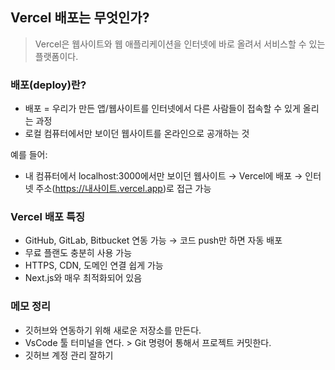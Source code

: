 ## Vercel 배포는 무엇인가?
> Vercel은 웹사이트와 웹 애플리케이션을 인터넷에 바로 올려서 서비스할 수 있는 플랫폼이다.


### 배포(deploy)란?

+ 배포 = 우리가 만든 앱/웹사이트를 인터넷에서 다른 사람들이 접속할 수 있게 올리는 과정
+ 로컬 컴퓨터에서만 보이던 웹사이트를 온라인으로 공개하는 것

예를 들어:
+ 내 컴퓨터에서 localhost:3000에서만 보이던 웹사이트 → Vercel에 배포 → 인터넷 주소(https://내사이트.vercel.app)로 접근 가능



### Vercel 배포 특징
+ GitHub, GitLab, Bitbucket 연동 가능 → 코드 push만 하면 자동 배포
+ 무료 플랜도 충분히 사용 가능
+ HTTPS, CDN, 도메인 연결 쉽게 가능
+ Next.js와 매우 최적화되어 있음



### 메모 정리
+ 깃허브와 연동하기 위해 새로운 저장소를 만든다. 
+ VsCode 툴 터미널을 연다. > Git 명령어 통해서 프로젝트 커밋한다.
+ 깃허브 계정 관리 잘하기 
